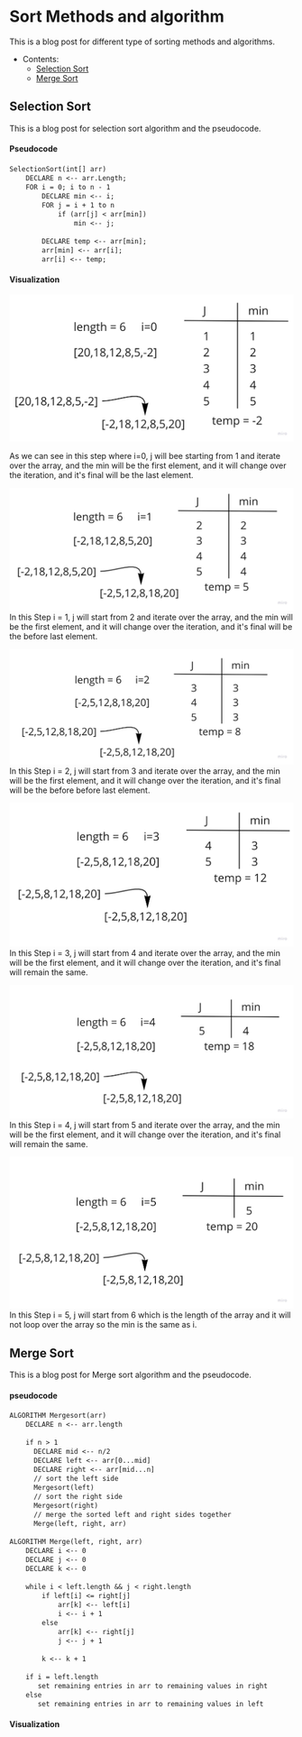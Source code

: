 # Sort Methods and algorithm

This is a blog post for different type of sorting methods and algorithms.

- Contents:
  - [Selection Sort](#selection-sort)
  - [Merge Sort](#merge-sort)

## Selection Sort

This is a blog post for selection sort algorithm and the pseudocode.

#### Pseudocode

```pseduocode
SelectionSort(int[] arr)
    DECLARE n <-- arr.Length;
    FOR i = 0; i to n - 1
        DECLARE min <-- i;
        FOR j = i + 1 to n
            if (arr[j] < arr[min])
                min <-- j;

        DECLARE temp <-- arr[min];
        arr[min] <-- arr[i];
        arr[i] <-- temp;
```

#### Visualization

![Step 1](assets/selectionSort/step1.jpg)

As we can see in this step where i=0, j will bee starting from 1 and iterate over the array, and the min will be the
first element, and it will change over the iteration, and it's final will be the last element.

![Step 2](assets/selectionSort/step2.jpg)
In this Step i = 1, j will start from 2 and iterate over the array, and the min will be the first element, and it will
change over the iteration, and it's final will be the before last element.

![Step 3](assets/selectionSort/step3.jpg)
In this Step i = 2, j will start from 3 and iterate over the array, and the min will be the first element, and it will
change over the iteration, and it's final will be the before before last element.

![Step 4](assets/selectionSort/step4.jpg)
In this Step i = 3, j will start from 4 and iterate over the array, and the min will be the first element, and it will
change over the iteration, and it's final will remain the same.

![Step 5](assets/selectionSort/step5.jpg)
In this Step i = 4, j will start from 5 and iterate over the array, and the min will be the first element, and it will
change over the iteration, and it's final will remain the same.

![Step 6](assets/selectionSort/step6.jpg)
In this Step i = 5, j will start from 6 which is the length of the array and it will not loop over the array so the min
is the same as i.

## Merge Sort

This is a blog post for Merge sort algorithm and the pseudocode.

#### pseudocode

```
ALGORITHM Mergesort(arr)
    DECLARE n <-- arr.length

    if n > 1
      DECLARE mid <-- n/2
      DECLARE left <-- arr[0...mid]
      DECLARE right <-- arr[mid...n]
      // sort the left side
      Mergesort(left)
      // sort the right side
      Mergesort(right)
      // merge the sorted left and right sides together
      Merge(left, right, arr)

ALGORITHM Merge(left, right, arr)
    DECLARE i <-- 0
    DECLARE j <-- 0
    DECLARE k <-- 0

    while i < left.length && j < right.length
        if left[i] <= right[j]
            arr[k] <-- left[i]
            i <-- i + 1
        else
            arr[k] <-- right[j]
            j <-- j + 1

        k <-- k + 1

    if i = left.length
       set remaining entries in arr to remaining values in right
    else
       set remaining entries in arr to remaining values in left

```

#### Visualization

